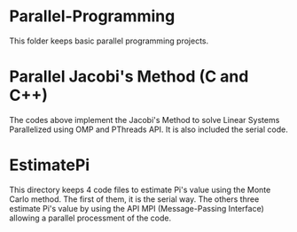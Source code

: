 # Parallel-Programming

This folder keeps basic parallel programming projects.

# Parallel Jacobi's Method (C and C++)

The codes above implement the Jacobi's Method to solve Linear Systems Parallelized using OMP and PThreads API. It is also included the serial code.

# EstimatePi
This directory keeps 4 code files to estimate Pi's value using the Monte Carlo method. The first of them, it is the serial way. The others three estimate Pi's value by using the API MPI (Message-Passing Interface) allowing a parallel processment of the code.
